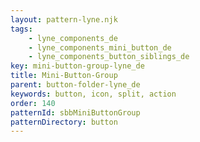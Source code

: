 ```yaml
---
layout: pattern-lyne.njk
tags: 
    - lyne_components_de
    - lyne_components_mini_button_de
    - lyne_components_button_siblings_de
key: mini-button-group-lyne_de
title: Mini-Button-Group
parent: button-folder-lyne_de
keywords: button, icon, split, action
order: 140
patternId: sbbMiniButtonGroup
patternDirectory: button
---
```

